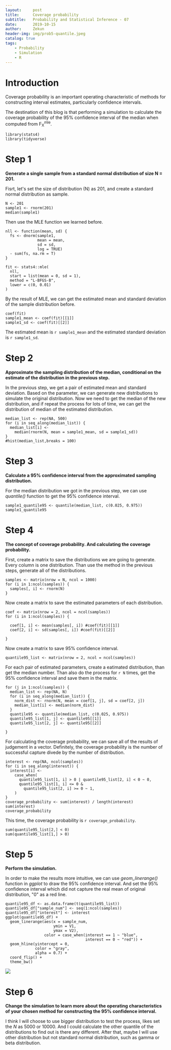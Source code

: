 ```yaml
---
layout:     post
title:      Coverage probability
subtitle:   Probability and Statistical Inference - 07
date:       2019-10-15
author:     Zekun
header-img: img/prob5-quantile.jpeg
catalog: true
tags:
    - Probability
    - Simulation
    - R
---
```




# Introduction

Coverage probability is an important operating characteristic of methods for constructing interval estimates, particularly confidence intervals.

The destination of this blog is that performing a simulation to calculate the coverage probability of the 95% confidence interval of the median when computed from F<sub>X</sub><sup>mle</sup>.

```{r}
library(stats4)
library(tidyverse)
```

# Step 1
**Generate a single sample from a standard normal distribution of size N = 201.**

Fisrt, let's set the size of distribution (N) as 201, and create a standard normal distribution as sample.
```{r}
N <- 201
sample1 <- rnorm(201)
median(sample1)
```

Then use the MLE function we learned before.
```{r}
nll <- function(mean, sd) {
  fs <- dnorm(sample1,
              mean = mean,
              sd = sd,
              log = TRUE)
  - sum(fs, na.rm = T)
}

fit <- stats4::mle(
  nll,
  start = list(mean = 0, sd = 1),
  method = "L-BFGS-B",
  lower = c(0, 0.01)
)
```

By the result of MLE, we can get the estimated mean and standard deviation of the sample distribution before.
```{r}
coef(fit)
sample1_mean <- coef(fit)[[1]]
sample1_sd <- coef(fit)[[2]]
```
The estimated mean is `r sample1_mean` and the estimated standard deviation is `r sample1_sd`.

# Step 2
**Approximate the sampling distribution of the median, conditional on the estimate of the distribution in the previous step.**

In the previous step, we get a pair of estimated mean and standard deviation. Based on the parameter, we can generate new distributions to simulate the original distribution.
Now we need to get the median of the new distribution, and if repeat the process for lots of time, we can get the distribution of median of the estimated distribution.
```{r}
median_list <- rep(NA, 500)
for (i in seq_along(median_list)) {
  median_list[i] <-
    median(rnorm(N, mean = sample1_mean, sd = sample1_sd))
}
#hist(median_list,breaks = 100)
```


# Step 3
**Calculate a 95% confidence interval from the approximated sampling distribution.**

For the median distribution we got in the previous step, we can use *quantile()* function to get the 95% confidence interval.
```{r}
sample1_quantile95 <- quantile(median_list, c(0.025, 0.975))
sample1_quantile95
```


# Step 4
**The concept of coverage probability. And calculating the coverage probability.**

First, create a matrix to save the distributions we are going to generate. Every column is one distribution. Than use the method in the previous steps, generate all of the distributions.
```{r}
samples <- matrix(nrow = N, ncol = 1000)
for (i in 1:ncol(samples)) {
  samples[, i] <- rnorm(N)
}
```

Now create a matrix to save the estimated parameters of each distribution.
```{r}
coef <- matrix(nrow = 2, ncol = ncol(samples))
for (i in 1:ncol(samples)) {

  coef[1, i] <- mean(samples[, i]) #coef(fit)[[1]]
  coef[2, i] <- sd(samples[, i]) #coef(fit)[[2]]

}
```

Now create a matrix to save 95% confidence interval.
```{r}
quantile95_list <- matrix(nrow = 2, ncol = ncol(samples))
```

For each pair of estimated parameters, create a eatimated distribution, than get the median number. Than also do the process for `r N` times, get the 95% confidence interval and save them in the matrix.
```{r}
for (j in 1:ncol(samples)) {
  median_list <- rep(NA, N)
  for (i in seq_along(median_list)) {
    norm_dist <- rnorm(N, mean = coef[1, j], sd = coef[2, j])
    median_list[i] <- median(norm_dist)
  }
  quantile95 <- quantile(median_list, c(0.025, 0.975))
  quantile95_list[1, j] <- quantile95[[1]]
  quantile95_list[2, j] <- quantile95[[2]]

}
```

For calculating the coverage probability, we can save all of the results of judgement in a vector. Definitely, the coverage probability is the number of successful capture divede by the number of distribution.
```{r}
interest <- rep(NA, ncol(samples))
for (i in seq_along(interest)) {
  interest[i] <-
    case_when(
      quantile95_list[1, i] > 0 | quantile95_list[2, i] < 0 ~ 0,
      quantile95_list[1, i] <= 0 &
        quantile95_list[2, i] >= 0 ~ 1,
    )
}
coverage_probability <- sum(interest) / length(interest)
sum(interest)
coverage_probability
```
 This time, the coverage probability is `r coverage_probability`.

```{r}
sum(quantile95_list[2,] < 0)
sum(quantile95_list[1,] > 0)

```

# Step 5
**Perform the simulation.**

In order to make the results more intuitive, we can use *geom_linerange()* function in *ggplot* to draw the 95% confidence interval. And set the 95% confidence interval which did not capture the real mean of original distribution, "0" as a red line.
```{r}
quantile95_df <- as.data.frame(t(quantile95_list))
quantile95_df["sample_num"] <- seq(1:ncol(samples))
quantile95_df["interest"] <- interest
ggplot(quantile95_df) +
  geom_linerange(aes(x = sample_num,
                     ymin = V1,
                     ymax = V2),
                 color = case_when(interest == 1 ~ "blue",
                                   interest == 0 ~ "red")) +
  geom_hline(yintercept = 0,
             color = "gray",
             alpha = 0.7) +
  coord_flip() +
  theme_bw()
```
![](https://i.postimg.cc/9MPrGHm9/prob7-1.png)

# Step 6
**Change the simulation to learn more about the operating characteristics of your chosen method for constructing the 95% confidence interval.**

I think I will choose to use bigger distribution to test the process, likes set the *N* as 5000 or 10000. And I could calculate the other quantile of the distributions to find out is there any different. After that, maybe I will use other distribution but not standard normal distribution, such as gamma or beta distribution.
